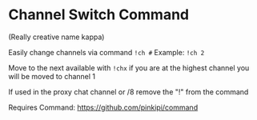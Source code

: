 # Channel Switch Command 
(Really creative name kappa)

Easily change channels via command
`!ch #`
Example: `!ch 2`

Move to the next available with `!chx` if you are at the highest channel you will be moved to channel 1

If used in the proxy chat channel or /8 remove the "!" from the command

Requires Command: https://github.com/pinkipi/command
